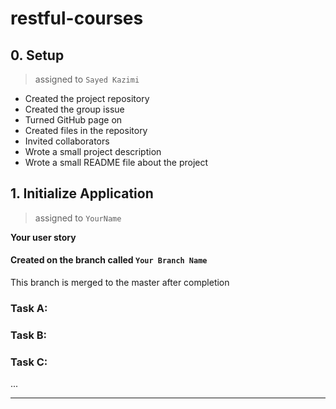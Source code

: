 # restful-courses

## 0. Setup

> assigned to `Sayed Kazimi`

- Created the project repository
- Created the group issue
- Turned GitHub page on
- Created files in the repository
- Invited collaborators
- Wrote a small project description
- Wrote a small README file about the project

## 1. Initialize Application

> assigned to `YourName`

**Your user story**

#### Created on the branch called `Your Branch Name`

This branch is merged to the master after completion 

### Task A:

### Task B:

### Task C:

...

---

